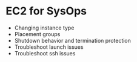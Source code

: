 # EC2 for SysOps
 - Changing instance type
 - Placement groups
 - Shutdown behavior and termination protection
 - Troubleshoot launch issues
 - Troubleshoot ssh issues



